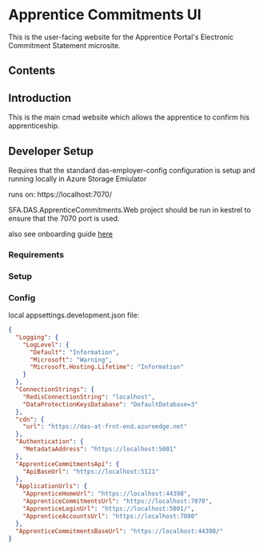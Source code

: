 # Apprentice Commitments UI

This is the user-facing website for the Apprentice Portal's Electronic Commitment Statement microsite.

## Contents

## Introduction

This is the main cmad website which allows the apprentice to confirm his apprenticeship.

## Developer Setup

Requires that the standard das-employer-config configuration is setup and running locally in Azure Storage Emiulator

runs on: https://localhost:7070/

SFA.DAS.ApprenticeCommitments.Web project should be run in kestrel to ensure that the 7070 port is used.

also see onboarding guide [here](https://skillsfundingagency.atlassian.net/wiki/spaces/NDL/pages/3518529551/Apprentice+Portal+-+on+boarding+guide)

### Requirements

### Setup

### Config

local appsettings.development.json file:
```json
{
  "Logging": {
    "LogLevel": {
      "Default": "Information",
      "Microsoft": "Warning",
      "Microsoft.Hosting.Lifetime": "Information"
    }
  },
  "ConnectionStrings": {
    "RedisConnectionString": "localhost",
    "DataProtectionKeysDatabase": "DefaultDatabase=3"
  },
  "cdn": {
    "url": "https://das-at-frnt-end.azureedge.net"
  },
  "Authentication": {
    "MetadataAddress": "https://localhost:5001"
  },
  "ApprenticeCommitmentsApi": {
    "ApiBaseUrl": "https://localhost:5121"
  },
  "ApplicationUrls": {
    "ApprenticeHomeUrl": "https://localhost:44398",
    "ApprenticeCommitmentsUrl": "https://localhost:7070",
    "ApprenticeLoginUrl": "https://localhost:5001/",
    "ApprenticeAccountsUrl": "https://localhost:7080"
  },
  "ApprenticeCommitmentsBaseUrl": "https://localhost:44398/"
}
```